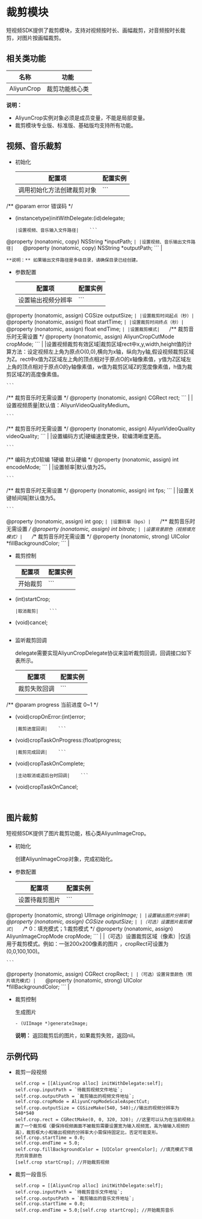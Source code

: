 # 裁剪模块

短视频SDK提供了裁剪模块，支持对视频按时长、画幅裁剪，对音频按时长裁剪，对图片按画幅裁剪。

## 相关类功能

|名称|功能|
|--|--|
|AliyunCrop|裁剪功能核心类|

**说明：**

-   AliyunCrop实例对象必须是成员变量，不能是局部变量。
-   裁剪模块专业版、标准版、基础版均支持所有功能。

## 视频、音乐裁剪

-   初始化

    |配置项|配置实例|
    |---|----|
    |调用初始化方法创建裁剪对象|    ```
/**
@param error 错误码
*/ 
- (instancetype)initWithDelegate:(id<AliyunCropDelegate>)delegate;
    ``` |
    |设置视频、音乐输入文件路径|    ```
@property (nonatomic, copy) NSString *inputPath;
    ``` |
    |设置视频、音乐输出文件路径|    ```
@property (nonatomic, copy) NSString *outputPath;
    ``` |

    **说明：** 如果输出文件路径是多级目录，请确保目录已经创建。

-   参数配置

    |配置项|配置实例|
    |---|----|
    |设置输出视频分辨率|    ```
@property (nonatomic, assign) CGSize outputSize;
    ``` |
    |设置裁剪时间起点（秒）|    ```
@property (nonatomic, assign) float startTime;
    ``` |
    |设置裁剪时间终点（秒）|    ```
@property (nonatomic, assign) float endTime;
    ``` |
    |设置裁剪模式|    ```
/**
裁剪音乐时无需设置
*/
@property (nonatomic, assign) AliyunCropCutMode cropMode;
    ``` |
    |设置视频裁剪有效区域|裁剪区域rect中x,y,width,height值的计算方法：设定视频左上角为原点O\(0,0\),横向为x轴，纵向为y轴,假设视频裁剪区域为Z。rect中x值为Z区域左上角的顶点相对于原点O的x轴像素值，y值为Z区域左上角的顶点相对于原点O的y轴像素值，w值为裁剪区域Z的宽度像素值，h值为裁剪区域Z的高度像素值。

    ```
/**
裁剪音乐时无需设置
*/
@property (nonatomic, assign) CGRect rect;
    ``` |
    |设置视频质量|默认值：AliyunVideoQualityMedium。

    ```
/**
裁剪音乐时无需设置
*/
@property (nonatomic, assign) AliyunVideoQuality videoQuality;
    ``` |
    |设置编码方式|硬编速度更快，软编清晰度更高。

    ```
/**
编码方式0软编  1硬编 默认硬编
*/
@property (nonatomic, assign) int encodeMode;
    ``` |
    |设置帧率|默认值为25。

    ```
/**
裁剪音乐时无需设置
*/
@property (nonatomic, assign) int fps;
    ``` |
    |设置关键帧间隔|默认值为5。

    ```
@property (nonatomic, assign) int gop;
    ``` |
    |设置码率（bps）|    ```
/**
裁剪音乐时无需设置
*/
@property (nonatomic, assign) int bitrate;
    ``` |
    |设置背景颜色（视频填充模式）|    ```
/**
裁剪音乐时无需设置
*/
@property (nonatomic, strong) UIColor *fillBackgroundColor;
    ``` |

-   裁剪控制

    |配置项|配置实例|
    |---|----|
    |开始裁剪|    ```
- (int)startCrop;
    ``` |
    |取消裁剪|    ```
- (void)cancel;
    ``` |

-   监听裁剪回调

    delegate需要实现AliyunCropDelegate协议来监听裁剪回调，回调接口如下表所示。

    |配置项|配置实例|
    |---|----|
    |裁剪失败回调|    ```
/**
@param progress 当前进度 0~1
*/
- (void)cropOnError:(int)error;
    ``` |
    |裁剪进度回调|    ```
- (void)cropTaskOnProgress:(float)progress;
    ``` |
    |裁剪完成回调|    ```
- (void)cropTaskOnComplete;
    ``` |
    |主动取消或退后台时回调|    ```
- (void)cropTaskOnCancel;
    ``` |


## 图片裁剪

短视频SDK提供了图片裁剪功能，核心类AliyunImageCrop。

-   初始化

    创建AliyunImageCrop对象，完成初始化。

-   参数配置

    |配置项|配置实例|
    |---|----|
    |设置待裁剪图片|    ```
@property (nonatomic, strong) UIImage *originImage;
    ``` |
    |设置输出图片分辨率|    ```
@property (nonatomic, assign) CGSize outputSize;
    ``` |
    |（可选）设置图片裁剪模式|    ```
/**
0：填充模式；1:裁剪模式
*/
@property (nonatomic, assign) AliyunImageCropMode cropMode;
    ``` |
    |（可选）设置裁剪区域（像素）|仅适用于裁剪模式。例如：一张200x200像素的图片 ，cropRect可设置为 \(0,0,100,100\)。

    ```
@property (nonatomic, assign) CGRect cropRect;
    ``` |
    |（可选）设置背景颜色（照片填充模式）|    ```
@property (nonatomic, strong) UIColor *fillBackgroundColor;
    ``` |

-   裁剪控制

    生成图片

    ```
    - (UIImage *)generateImage;
    ```

    **说明：** 返回裁剪后的图片，如果裁剪失败，返回nil。


## 示例代码

-   裁剪一段视频

    ```
    self.crop = [[AliyunCrop alloc] initWithDelegate:self];
    self.crop.inputPath = `待裁剪视频文件地址`;
    self.crop.outputPath = `裁剪输出的视频文件地址`;
    self.crop.cropMode = AliyunCropModeScaleAspectCut;
    self.crop.outputSize = CGSizeMake(540, 540);//输出的视频分辨率为540*540
    self.crop.rect = CGRectMake(0, 0, 320, 320); //这里可以认为在当前视频上画了一个裁剪框（要保持视频画面不被裁剪需要设置宽为输入视频宽，高为输输入视频的高），裁剪框大小和输出视频的分辨率大小需保持固定比，否定可能变形。
    self.crop.startTime = 0.0;
    self.crop.endTime = 5.0;
    self.crop.fillBackgroundColor = [UIColor greenColor]; //填充模式下填充的背景颜色
    [self.crop startCrop]; //开始裁剪视频
    ```

-   裁剪一段音乐

    ```
    self.crop = [[AliyunCrop alloc] initWithDelegate:self];
    self.crop.inputPath = `待裁剪音乐文件地址`;
    self.crop.outputPath = `裁剪输出的音乐文件地址`;
    self.crop.startTime = 0.0;
    self.crop.endTime = 5.0;[self.crop startCrop]; //开始裁剪音乐
    ```


